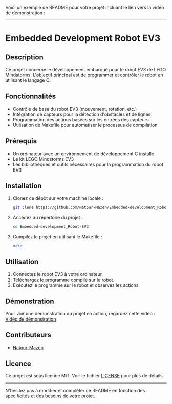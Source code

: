 Voici un exemple de README pour votre projet incluant le lien vers la vidéo de démonstration :

---

# Embedded Development Robot EV3

## Description

Ce projet concerne le développement embarqué pour le robot EV3 de LEGO Mindstorms. L'objectif principal est de programmer et contrôler le robot en utilisant le langage C.

## Fonctionnalités

- Contrôle de base du robot EV3 (mouvement, rotation, etc.)
- Intégration de capteurs pour la détection d'obstacles et de lignes
- Programmation des actions basées sur les entrées des capteurs
- Utilisation de Makefile pour automatiser le processus de compilation

## Prérequis

- Un ordinateur avec un environnement de développement C installé
- Le kit LEGO Mindstorms EV3
- Les bibliothèques et outils nécessaires pour la programmation du robot EV3

## Installation

1. Clonez ce dépôt sur votre machine locale :
   ```sh
   git clone https://github.com/Natour-Mazen/Embedded-development_Robot-EV3.git
   ```

2. Accédez au répertoire du projet :
   ```sh
   cd Embedded-development_Robot-EV3
   ```

3. Compilez le projet en utilisant le Makefile :
   ```sh
   make
   ```

## Utilisation

1. Connectez le robot EV3 à votre ordinateur.
2. Téléchargez le programme compilé sur le robot.
3. Exécutez le programme sur le robot et observez les actions.

## Démonstration

Pour voir une démonstration du projet en action, regardez cette vidéo : [Vidéo de démonstration](https://www.youtube.com/watch?v=1SYE76HOQPU)

## Contributeurs

- [Natour-Mazen](https://github.com/Natour-Mazen)

## Licence

Ce projet est sous licence MIT. Voir le fichier [LICENSE](LICENSE) pour plus de détails.

---

N'hésitez pas à modifier et compléter ce README en fonction des spécificités et des besoins de votre projet.
